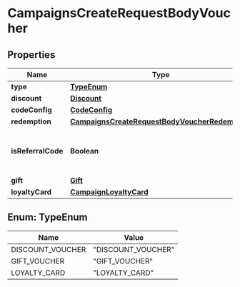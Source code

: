 

# CampaignsCreateRequestBodyVoucher


## Properties

| Name | Type | Description |
|------------ | ------------- | ------------- |
|**type** | [**TypeEnum**](#TypeEnum) |  |
|**discount** | [**Discount**](Discount.md) |  |
|**codeConfig** | [**CodeConfig**](CodeConfig.md) |  |
|**redemption** | [**CampaignsCreateRequestBodyVoucherRedemption**](CampaignsCreateRequestBodyVoucherRedemption.md) |  |
|**isReferralCode** | **Boolean** | Flag indicating whether this voucher is a referral code; &#x60;true&#x60; for campaign type &#x60;REFERRAL_PROGRAM&#x60;. |
|**gift** | [**Gift**](Gift.md) |  |
|**loyaltyCard** | [**CampaignLoyaltyCard**](CampaignLoyaltyCard.md) |  |



## Enum: TypeEnum

| Name | Value |
|---- | -----|
| DISCOUNT_VOUCHER | &quot;DISCOUNT_VOUCHER&quot; |
| GIFT_VOUCHER | &quot;GIFT_VOUCHER&quot; |
| LOYALTY_CARD | &quot;LOYALTY_CARD&quot; |



